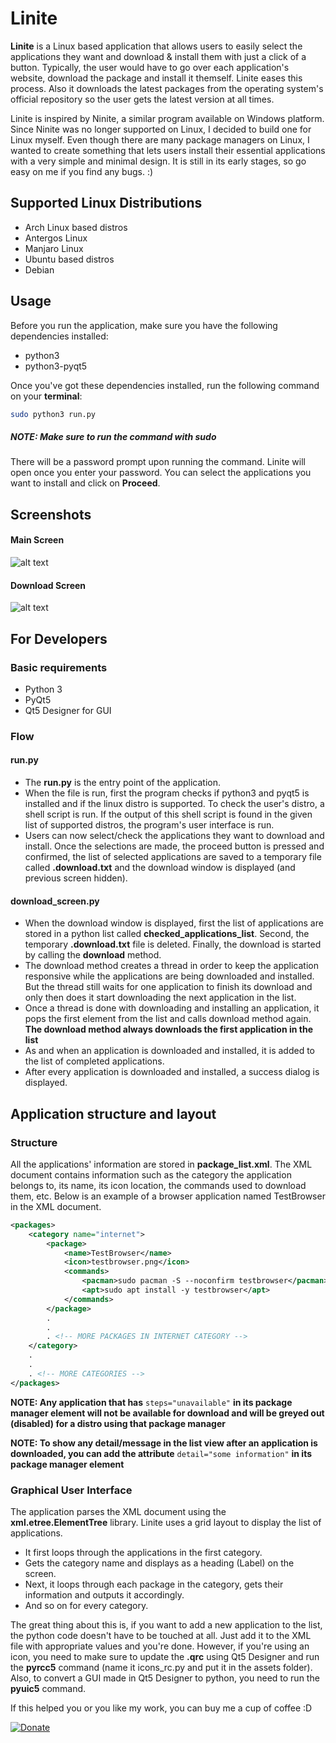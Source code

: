 # Linite
**Linite** is a Linux based application that allows users to easily select the applications they want and download & install them with just a click of a button. Typically, the user would have to go over each application's website, download the package and install it themself. Linite eases this process. Also it downloads the latest packages from the operating system's official repository so the user gets the latest version at all times.

Linite is inspired by Ninite, a similar program available on Windows platform. Since Ninite was no longer supported on Linux, I decided to build one for Linux myself. Even though there are many package managers on Linux, I wanted to create something that lets users install their essential applications with a very simple and minimal design. It is still in its early stages, so go easy on me if you find any bugs. :)

## Supported Linux Distributions
- Arch Linux based distros
- Antergos Linux
- Manjaro Linux
- Ubuntu based distros
- Debian

## Usage
Before you run the application, make sure you have the following dependencies installed:
- python3
- python3-pyqt5

Once you've got these dependencies installed, run the following command on your **terminal**:
```bash
sudo python3 run.py
```
##### **NOTE: Make sure to run the command with sudo**
There will be a password prompt upon running the command. Linite will open once you enter your password. You can select the applications you want to install and click on **Proceed**.

## Screenshots
#### Main Screen
![alt text](https://i.imgur.com/FuVve0X.png "Main screen")

#### Download Screen
![alt text](https://i.imgur.com/GuY4YZn.png "Download screen")

## For Developers
### Basic requirements
- Python 3
- PyQt5
- Qt5 Designer for GUI

### Flow
#### run.py
- The **run.py** is the entry point of the application.
- When the file is run, first the program checks if python3 and pyqt5 is installed and if the linux distro is supported. To check the user's distro, a shell script is run. If the output of this shell script is found in the given list of supported distros, the program's user interface is run.
- Users can now select/check the applications they want to download and install. Once the selections are made, the proceed button is pressed and confirmed, the list of selected applications are saved to a temporary file called **.download.txt** and the download window is displayed (and previous screen hidden).
#### download_screen.py
- When the download window is displayed, first the list of applications are stored in a python list called **checked_applications_list**. Second, the temporary **.download.txt** file is deleted. Finally, the download is started by calling the **download** method.
- The download method creates a thread in order to keep the application responsive while the applications are being downloaded and installed. But the thread still waits for one application to finish its download and only then does it start downloading the next application in the list.
- Once a thread is done with downloading and installing an application, it pops the first element from the list and calls download method again. **The download method always downloads the first application in the list**
- As and when an application is downloaded and installed, it is added to the list of completed applications.
- After every application is downloaded and installed, a success dialog is displayed.

## Application structure and layout
### Structure
All the applications' information are stored in **package_list.xml**. The XML document contains information such as the category the application belongs to, its name, its icon location, the commands used to download them, etc. Below is an example of a browser application named TestBrowser in the XML document.

```XML
<packages>
    <category name="internet">
        <package>
            <name>TestBrowser</name>
            <icon>testbrowser.png</icon>
            <commands>
                <pacman>sudo pacman -S --noconfirm testbrowser</pacman>
                <apt>sudo apt install -y testbrowser</apt>
            </commands>
        </package>
        .
        .
        . <!-- MORE PACKAGES IN INTERNET CATEGORY -->
    </category>
    .
    .
    . <!-- MORE CATEGORIES -->
</packages>
```

**NOTE: Any application that has** `steps="unavailable"` **in its package manager element will not be available for download and will be greyed out (disabled) for a distro using that package manager**

**NOTE: To show any detail/message in the list view after an application is downloaded, you can add the attribute** `detail="some information"` **in its package manager element**

### Graphical User Interface
The application parses the XML document using the **xml.etree.ElementTree** library. Linite uses a grid layout to display the list of applications.
- It first loops through the applications in the first category.
- Gets the category name and displays as a heading (Label) on the screen.
- Next, it loops through each package in the category, gets their information and outputs it accordingly.
- And so on for every category.
 
The great thing about this is, if you want to add a new application to the list, the python code doesn't have to be touched at all. Just add it to the XML file with appropriate values and you're done. However, if you're using an icon, you need to make sure to update the **.qrc** using Qt5 Designer and run the **pyrcc5** command (name it icons_rc.py and put it in the assets folder). Also, to convert a GUI made in Qt5 Designer to python, you need to run the **pyuic5** command.

If this helped you or you like my work, you can buy me a cup of coffee :D

[![Donate](https://www.paypalobjects.com/en_US/i/btn/btn_donateCC_LG.gif)](https://www.paypal.com/cgi-bin/webscr?cmd=_s-xclick&hosted_button_id=PEPT6HT2AHDXW)
